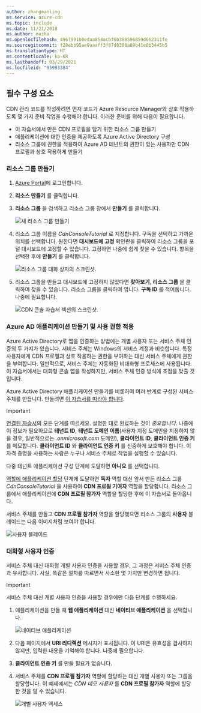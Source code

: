 ```yaml
---
author: zhangmanling
ms.service: azure-cdn
ms.topic: include
ms.date: 11/21/2018
ms.author: mazha
ms.openlocfilehash: 4967991b0edaa854acbf6b308596859d662311fe
ms.sourcegitcommit: f28ebb95ae9aaaff3f87d8388a09b41e0b3445b5
ms.translationtype: HT
ms.contentlocale: ko-KR
ms.lasthandoff: 03/29/2021
ms.locfileid: "95993384"
---
```

## <a name="prerequisites"></a>필수 구성 요소
CDN 관리 코드를 작성하려면 먼저 코드가 Azure Resource Manager와 상호 작용하도록 몇 가지 준비 작업을 수행해야 합니다. 이러한 준비를 위해 다음이 필요합니다.

* 이 자습서에서 만든 CDN 프로필을 담기 위한 리소스 그룹 만들기
* 애플리케이션에 대한 인증을 제공하도록 Azure Active Directory 구성
* 리소스 그룹에 권한을 적용하여 Azure AD 테넌트의 권한이 있는 사용자만 CDN 프로필과 상호 작용하게 만들기

### <a name="creating-the-resource-group"></a>리소스 그룹 만들기
1. [Azure Portal](https://portal.azure.com)에 로그인합니다.
2. **리소스 만들기** 를 클릭합니다.
3. **리소스 그룹** 을 검색하고 리소스 그룹 창에서 **만들기** 를 클릭합니다.

    ![새 리소스 그룹 만들기](./media/cdn-app-dev-prep/cdn-new-rg-1-include.png)
3. 리소스 그룹 이름을 *CdnConsoleTutorial* 로 지정합니다.  구독을 선택하고 가까운 위치를 선택합니다.  원한다면 **대시보드에 고정** 확인란을 클릭하여 리소스 그룹을 포털 대시보드에 고정할 수 있습니다.  고정하면 나중에 쉽게 찾을 수 있습니다.  항목을 선택한 후에 **만들기** 를 클릭합니다.

    ![리소스 그룹 대화 상자의 스크린샷.](./media/cdn-app-dev-prep/cdn-new-rg-2-include.png)
4. 리소스 그룹을 만들고 대시보드에 고정하지 않았다면 **찾아보기**, **리소스 그룹** 을 클릭하여 찾을 수 있습니다.  리소스 그룹을 클릭하여 엽니다.  **구독 ID** 를 적어둡니다. 나중에 필요합니다.

    ![CDN 콘솔 자습서 섹션의 스크린샷.](./media/cdn-app-dev-prep/cdn-subscription-id-include.png)

### <a name="creating-the-azure-ad-application-and-applying-permissions"></a>Azure AD 애플리케이션 만들기 및 사용 권한 적용
Azure Active Directory로 앱을 인증하는 방법에는 개별 사용자 또는 서비스 주체 인증의 두 가지가 있습니다. 서비스 주체는 Windows의 서비스 계정과 비슷합니다.  특정 사용자에게 CDN 프로필과 상호 작용하는 권한을 부여하는 대신 서비스 주체에게 권한을 부여합니다.  일반적으로, 서비스 주체는 자동화된 비대화형 프로세스에 사용됩니다.  이 자습서에서는 대화형 콘솔 앱을 작성하지만, 서비스 주체 인증 방식에 초점을 맞출 것입니다.

Azure Active Directory 애플리케이션 만들기를 비롯하여 여러 반계로 구성된 서비스 주체를 만듭니다.  만들려면 [이 자습서를 따라야 합니다](../articles/active-directory/develop/howto-create-service-principal-portal.md).

> [!IMPORTANT]
> [연결된 자습서](../articles/active-directory/develop/howto-create-service-principal-portal.md)의 모든 단계를 따르세요.  설명한 대로 완료하는 것이 *중요합니다*.  나중에 이 정보가 필요하므로 **테넌트 ID**, **테넌트 도메인 이름**(사용자 지정 도메인을 지정하지 않을 경우, 일반적으로는 *.onmicrosoft.com* 도메인), **클라이언트 ID**, **클라이언트 인증 키** 를 메모합니다.  **클라이언트 ID** 와 **클라이언트 인증 키** 를 신중하게 보호해야 합니다. 이 자격 증명을 사용하는 사람은 누구나 서비스 주체로 작업을 실행할 수 있습니다.
>
> 다중 테넌트 애플리케이션 구성 단계에 도달하면 **아니요** 를 선택합니다.
>
> [역할에 애플리케이션 할당](../articles/active-directory/develop/howto-create-service-principal-portal.md#assign-a-role-to-the-application) 단계에 도달하면 **독자** 역할 대신 앞서 만든 리소스 그룹 *CdnConsoleTutorial* 을 사용하여 **CDN 프로필 기여자** 역할을 할당합니다.  리소스 그룹에서 애플리케이션에 **CDN 프로필 참가자** 역할을 할당한 후에 이 자습서로 돌아옵니다. 
>
>

서비스 주체를 만들고 **CDN 프로필 참가자** 역할을 할당했으면 리소스 그룹의 **사용자** 블레이드는 다음 이미지처럼 보여야 합니다.

![사용자 블레이드](./media/cdn-app-dev-prep/cdn-service-principal-include.png)

### <a name="interactive-user-authentication"></a>대화형 사용자 인증
서비스 주체 대신 대화형 개별 사용자 인증을 사용할 경우, 그 과정은 서비스 주체 인증과 유사합니다.  사실, 똑같은 절차를 따르면서 사소한 몇 가지만 변경하면 됩니다.

> [!IMPORTANT]
> 서비스 주체 대신 개별 사용자 인증을 사용할 경우에만 다음 단계를 수행하세요.
>
>

1. 애플리케이션을 만들 때 **웹 애플리케이션** 대신 **네이티브 애플리케이션** 을 선택합니다.

    ![네이티브 애플리케이션](./media/cdn-app-dev-prep/cdn-native-application-include.png)
2. 다음 페이지에서 **URI 리디렉션** 메시지가 표시됩니다.  이 URI은 유효성을 검사하지 않지만, 입력한 내용을 기억해야 합니다. 나중에 필요합니다.
3. **클라이언트 인증 키** 를 만들 필요가 없습니다.
4. 서비스 주체를 **CDN 프로필 참가자** 역할에 할당하는 대신 개별 사용자 또는 그룹을 할당합니다.  이 예제에서는 *CDN 데모 사용자* 를 **CDN 프로필 참가자** 역할에 할당한 것을 알 수 있습니다.  

    ![개별 사용자 액세스](./media/cdn-app-dev-prep/cdn-aad-user-include.png)
